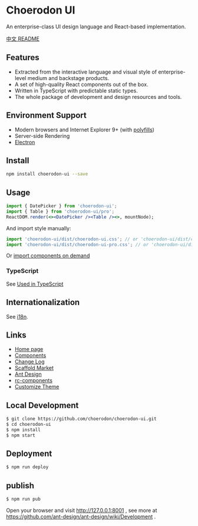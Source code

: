 # Choerodon UI

An enterprise-class UI design language and React-based implementation.

[中文 README](README-zh_CN.md)

## Features

- Extracted from the interactive language and visual style of enterprise-level medium and backstage products.
- A set of high-quality React components out of the box.
- Written in TypeScript with predictable static types.
- The whole package of development and design resources and tools.

## Environment Support

- Modern browsers and Internet Explorer 9+ (with [polyfills](https://ant.design/docs/react/getting-started#Compatibility))
- Server-side Rendering
- [Electron](http://electron.atom.io/)

## Install

```bash
npm install choerodon-ui --save
```

## Usage

```jsx
import { DatePicker } from 'choerodon-ui';
import { Table } from 'choerodon-ui/pro';
ReactDOM.render(<><DatePicker /><Table /><>, mountNode);
```

And import style manually:

```jsx
import 'choerodon-ui/dist/choerodon-ui.css'; // or 'choerodon-ui/dist/choerodon-ui.less'
import 'choerodon-ui/dist/choerodon-ui-pro.css'; // or 'choerodon-ui/dist/choerodon-ui-pro.less'
```

Or [import components on demand](http://ant-design.gitee.io/docs/react/getting-started#Import-on-Demand)

### TypeScript

See [Used in TypeScript](http://ant-design.gitee.io/docs/react/use-in-typescript)

## Internationalization

See [i18n](http://ant-design.gitee.io/docs/react/i18n).

## Links

- [Home page](https://choerodon.github.io/choerodon-ui/index-cn/)
- [Components](https://choerodon.github.io/choerodon-ui/docs/react/introduce)
- [Change Log](CHANGELOG.en-US.md)
- [Scaffold Market](http://scaffold.ant.design)
- [Ant Design](http://ant-design.gitee.io)
- [rc-components](http://react-component.github.io/)
- [Customize Theme](https://choerodon.github.io/choerodon-ui/customize-theme)

## Local Development

```bash
$ git clone https://github.com/choerodon/choerodon-ui.git
$ cd choerodon-ui
$ npm install
$ npm start
```

## Deployment

```bash
$ npm run deploy
```

## publish

```bash
$ npm run pub
```

Open your browser and visit http://127.0.0.1:8001 , see more at https://github.com/ant-design/ant-design/wiki/Development .
